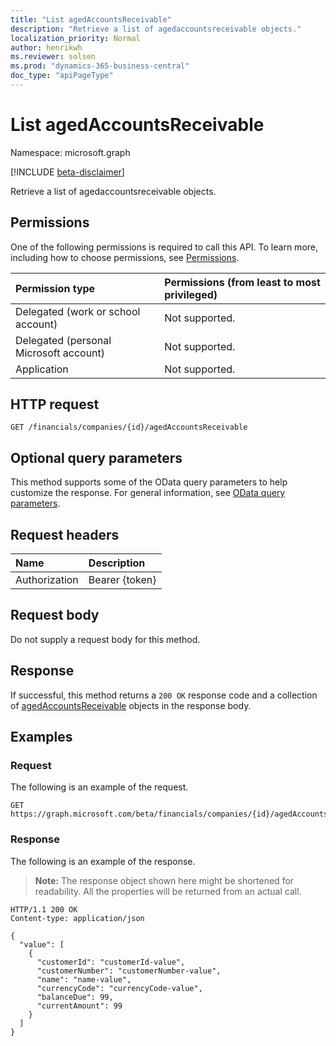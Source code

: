 ```yaml
---
title: "List agedAccountsReceivable"
description: "Retrieve a list of agedaccountsreceivable objects."
localization_priority: Normal
author: henrikwh
ms.reviewer: solsen
ms.prod: "dynamics-365-business-central"
doc_type: "apiPageType"
---
```


# List agedAccountsReceivable

Namespace: microsoft.graph

[!INCLUDE [beta-disclaimer](../../includes/beta-disclaimer.md)]

Retrieve a list of agedaccountsreceivable objects.

## Permissions

One of the following permissions is required to call this API. To learn more, including how to choose permissions, see [Permissions](/graph/permissions-reference).

| Permission type                        | Permissions (from least to most privileged) |
|:---------------------------------------|:--------------------------------------------|
| Delegated (work or school account)     | Not supported. |
| Delegated (personal Microsoft account) | Not supported. |
| Application                            | Not supported. |

## HTTP request

<!-- { "blockType": "ignored" } -->

```http
GET /financials/companies/{id}/agedAccountsReceivable
```

## Optional query parameters

This method supports some of the OData query parameters to help customize the response. For general information, see [OData query parameters](/graph/query-parameters).

## Request headers

| Name      |Description|
|:----------|:----------|
| Authorization | Bearer {token} |

## Request body

Do not supply a request body for this method.

## Response

If successful, this method returns a `200 OK` response code and a collection of [agedAccountsReceivable](../resources/dynamics-agedaccountsreceivable.md) objects in the response body.

## Examples

### Request

The following is an example of the request.
<!-- {
  "blockType": "request",
  "name": "get_agedaccountsreceivable"
}-->

```http
GET https://graph.microsoft.com/beta/financials/companies/{id}/agedAccountsReceivable
```

### Response

The following is an example of the response.

> **Note:** The response object shown here might be shortened for readability. All the properties will be returned from an actual call.

<!-- {
  "blockType": "response",
  "truncated": true,
  "@odata.type": "microsoft.graph.agedAccountsReceivable",
  "isCollection": true
} -->

```http
HTTP/1.1 200 OK
Content-type: application/json

{
  "value": [
    {
      "customerId": "customerId-value",
      "customerNumber": "customerNumber-value",
      "name": "name-value",
      "currencyCode": "currencyCode-value",
      "balanceDue": 99,
      "currentAmount": 99
    }
  ]
}
```

<!-- uuid: 16cd6b66-4b1a-43a1-adaf-3a886856ed98
2019-02-04 14:57:30 UTC -->
<!-- {
  "type": "#page.annotation",
  "description": "List agedAccountsReceivable",
  "keywords": "",
  "section": "documentation",
  "tocPath": ""
}-->